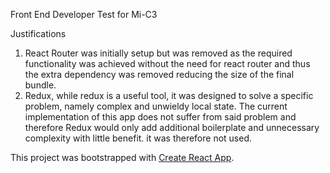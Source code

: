 Front End Developer Test for Mi-C3

Justifications

1. React Router was initially setup but was removed as the required functionality was achieved without the need for react router and thus the extra dependency was removed reducing the size of the final bundle.   
2. Redux, while redux is a useful tool, it was designed to solve a specific problem, namely complex and unwieldy local state. The current implementation of this app does not suffer from said problem and therefore  Redux would only add additional boilerplate and unnecessary complexity with little benefit.  it was therefore not used.


This project was bootstrapped with [Create React App](https://github.com/facebookincubator/create-react-app).
